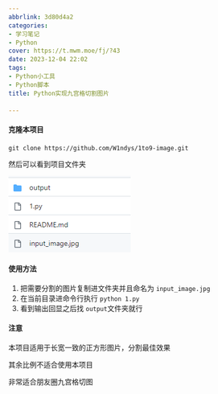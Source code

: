 ```yaml
---
abbrlink: 3d80d4a2
categories:
- 学习笔记
- Python
cover: https://t.mwm.moe/fj/?43
date: 2023-12-04 22:02
tags:
- Python小工具
- Python脚本
title: Python实现九宫格切割图片

---
```


#### 克隆本项目

```
git clone https://github.com/W1ndys/1to9-image.git
```

然后可以看到项目文件夹

![image-20231204220532722](../images/Python/1-to-9/image-20231204220532722.png)

#### 使用方法

1. 把需要分割的图片复制进文件夹并且命名为 `input_image.jpg`
2. 在当前目录进命令行执行 `python 1.py`
3. 看到输出回显之后找 `output`文件夹就行



#### 注意

本项目适用于长宽一致的正方形图片，分割最佳效果

其余比例不适合使用本项目

非常适合朋友圈九宫格切图
